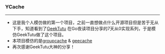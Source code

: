 ### YCache
---
- 这是我个人模仿做的第一个项目，之前一直想做点什么开源项目但是苦于无从下手，知道看到了[GeekTutu](https://geektutu.com/)
在Go夜读项目分享的7天从0实现系列，于是模仿GeekTutu做了这个项目。
- 本项目模仿的是[groupcache](https://github.com/golang/groupcache) & [geecache](https://github.com/geektutu/7days-golang/tree/cf3644382101dc13e7fd92e8f5c66cabc51bcd3b/gee-cache)
- 再次感谢GeekTutu大神的分享！
